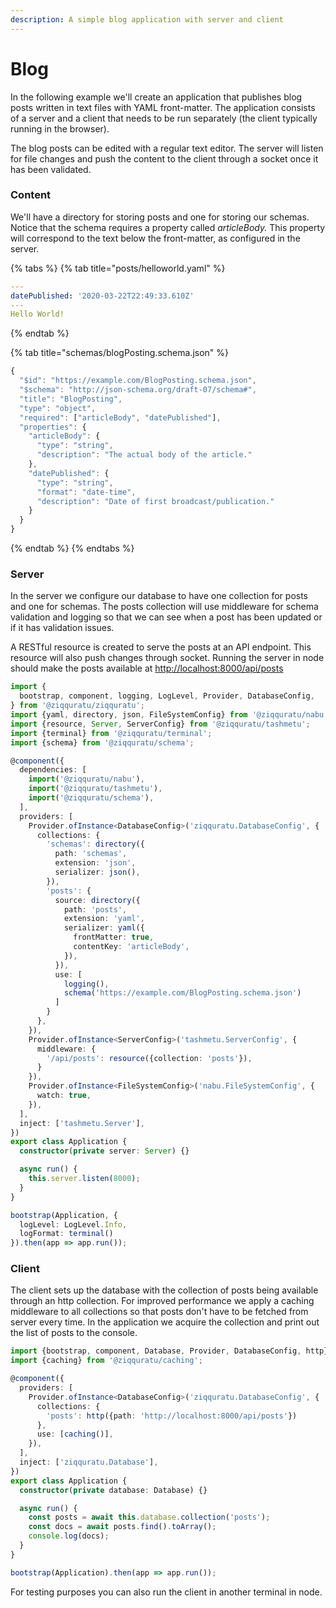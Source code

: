 ```yaml
---
description: A simple blog application with server and client
---
```


# Blog

In the following example we'll create an application that publishes blog posts written in text files with YAML front-matter. The application consists of a server and a client that needs to be run separately \(the client typically running in the browser\). 

The blog posts can be edited with a regular text editor. The server will listen for file changes and push the content to the client through a socket once it has been validated.

### Content

We'll have a directory for storing posts and one for storing our schemas. Notice that the schema requires a property called _articleBody._ This property will correspond to the text below the front-matter, as configured in the server.

{% tabs %}
{% tab title="posts/helloworld.yaml" %}
```yaml
---
datePublished: '2020-03-22T22:49:33.610Z'
--- 
Hello World!
```
{% endtab %}

{% tab title="schemas/blogPosting.schema.json" %}
```javascript
{
  "$id": "https://example.com/BlogPosting.schema.json",
  "$schema": "http://json-schema.org/draft-07/schema#",
  "title": "BlogPosting",
  "type": "object",
  "required": ["articleBody", "datePublished"],
  "properties": {
    "articleBody": {
      "type": "string",
      "description": "The actual body of the article."
    },
    "datePublished": {
      "type": "string",
      "format": "date-time",
      "description": "Date of first broadcast/publication."
    }
  }
}
```
{% endtab %}
{% endtabs %}

### Server

In the server we configure our database to have one collection for posts and one for schemas. The posts collection will use middleware for schema validation and logging so that we can see when a post has been updated or if it has validation issues.

A RESTful resource is created to serve the posts at an API endpoint. This resource will also push changes through socket. Running the server in node should make the posts available at [http://localhost:8000/api/posts](http://localhost:8000/api/posts)

```typescript
import {
  bootstrap, component, logging, LogLevel, Provider, DatabaseConfig,
} from '@ziqquratu/ziqquratu';
import {yaml, directory, json, FileSystemConfig} from '@ziqquratu/nabu';
import {resource, Server, ServerConfig} from '@ziqquratu/tashmetu';
import {terminal} from '@ziqquratu/terminal';
import {schema} from '@ziqquratu/schema';

@component({
  dependencies: [
    import('@ziqquratu/nabu'),
    import('@ziqquratu/tashmetu'),
    import('@ziqquratu/schema'),
  ],
  providers: [
    Provider.ofInstance<DatabaseConfig>('ziqquratu.DatabaseConfig', {
      collections: {
        'schemas': directory({
          path: 'schemas',
          extension: 'json',
          serializer: json(),
        }),
        'posts': {
          source: directory({
            path: 'posts',
            extension: 'yaml',
            serializer: yaml({
              frontMatter: true,
              contentKey: 'articleBody',
            }),
          }),
          use: [
            logging(),
            schema('https://example.com/BlogPosting.schema.json')
          ]
        }
      },
    }),
    Provider.ofInstance<ServerConfig>('tashmetu.ServerConfig', {
      middleware: {
        '/api/posts': resource({collection: 'posts'}),
      }
    }),
    Provider.ofInstance<FileSystemConfig>('nabu.FileSystemConfig', {
      watch: true,
    }),
  ],
  inject: ['tashmetu.Server'],
})
export class Application {
  constructor(private server: Server) {}

  async run() {
    this.server.listen(8000);
  }
}

bootstrap(Application, {
  logLevel: LogLevel.Info,
  logFormat: terminal()
}).then(app => app.run());

```

### Client

The client sets up the database with the collection of posts being available through an http collection. For improved performance we apply a caching middleware to all collections so that posts don't have to be fetched from server every time. In the application we acquire the collection and print out the list of posts to the console.

```typescript
import {bootstrap, component, Database, Provider, DatabaseConfig, http} from '@ziqquratu/ziqquratu';
import {caching} from '@ziqquratu/caching';

@component({
  providers: [
    Provider.ofInstance<DatabaseConfig>('ziqquratu.DatabaseConfig', {
      collections: {
        'posts': http({path: 'http://localhost:8000/api/posts'})
      },
      use: [caching()],
    }),
  ],
  inject: ['ziqquratu.Database'],
})
export class Application {
  constructor(private database: Database) {}

  async run() {
    const posts = await this.database.collection('posts');
    const docs = await posts.find().toArray();
    console.log(docs);
  }
}

bootstrap(Application).then(app => app.run());
```

For testing purposes you can also run the client in another terminal in node.

